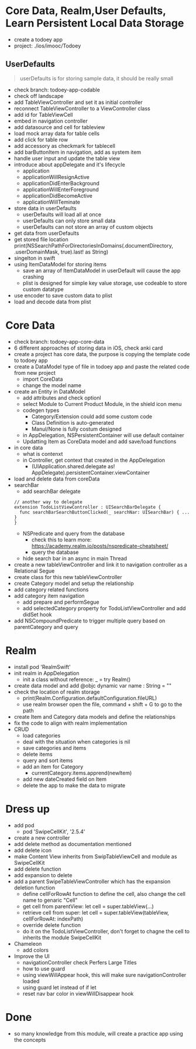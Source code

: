 # Core Data, Realm,User Defaults, Learn Persistent Local Data Storage
- create a todoey app
- project: ./ios/imooc/Todoey

## UserDefaults
> userDefaults is for storing sample data, it should be really small
- check branch: todoey-app-codable
- check off landscape
- add TableViewController and set it as initial controller
- reconnect TableViewController to a ViewController class
- add id for TableViewCell
- embed in navigation controller
- add datasource and cell for tableview
- load mock array data for table cells
- add click for table row
- add accessory as checkmark for tablecell
- add barButtonItem in navigation, add as system item
- handle user input and update the table view
- introduce about appDelegate and it's lifecycle
  - application
  - applicationWillResignActive
  - applicationDidEnterBackground
  - applicationWillEnterForeground
  - applicationDidBecomeActive
  - applicationWillTeminate
- store data in userDefaults
  - userDefaults will load all at once
  - userDefaults can only store small data
  - userDefaults can not store an array of custom objects
- get data from userDefaults
- get stored file location
  print(NSSearchPathForDirectoriesInDomains(.documentDirectory, .userDomainMask, true).last! as String)
- singelton in swift
- using ItemDataModel for storing items
  - save an array of ItemDataModel in userDefault will cause the app crashing
  - plist is designed for simple key value storage, use codeable to store custom datatype
- use encoder to save custom data to plist
- load and decode data from plist

# Core Data
- check branch: todoey-app-core-data
- 6 different approaches of storing data in iOS, check anki card
- create a project has core data, the purpose is copying the template code to todoey app
- create a DataModel type of file in todoey app and paste the related code from new project
  - import CoreData
  - change the model name
- create an Entity in DataModel
  - add attributes and check optionl
  - select Module to Current Product Module, in the shield icon menu
  - codegen types
    - Category/Extension could add some custom code
    - Class Definition is auto-generated
    - Manul/None is fully costum designed
  - in AppDelegation, NSPersistentContainer will use default container
  - Updatting Item as CoreData model and add save/load functions
- in core data
  - what is contenxt
  - in Controller, get context that created in the AppDelegation
    - (UIApplication.shared.delegate as! AppDelegate).persistentContainer.viewContainer
- load and delete data from coreData
- searchBar
  - add searchBar delegate
  ```swfit
  // another way to delegate
  extension TodoListViewController : UISearchBarDelegate {
    func searchBarSearchButtonClicked(_ searchNar: UISearchBar) { ... }
  }
  ```
  - NSPredicate and query from the database
    - check this to learn more: https://academy.realm.io/posts/nspredicate-cheatsheet/
    - query the database
  - hide search bar in an async in main Thread
- create a new tableViewController and link it to navigation controller as a Relational Segue
- create class for this new tableViewController
- create Category model and setup the relationship
- add category related functions
- add category item navigation
  - add prepare and performSegue
  - add selectedCategory property for TodoListViewController and add didSet hook
- add NSCompoundPredicate to trigger multiple query based on parentCategory and query

# Realm
- install pod 'RealmSwift'
- init realm in AppDelegation
  - init a class without reference: _ = try Realm()
- create data model and add @objc dynamic var name : String = ""
- check the location of realm storage
  - print(Realm.Configuration.defaultConfiguration.fileURL)
  - use realm browser open the file, command + shift + G to go to the path
- create Item and Category data models and define the relationships
- fix the code to align with realm implementation
- CRUD
  - load categories
  - deal with the situation when categories is nil
  - save categories and items
  - delete items
  - query and sort items
  - add an item for Category
    - currentCategory.items.apprend(newItem)
  - add new dateCreated field on Item
  - delete the app to make the data to migrate

# Dress up
- add pod
  - pod 'SwipeCellKit', '2.5.4'
- create a new controller
- add delete method as documentation mentioned
- add delete icon
- make Content View inherits from SwipTableViewCell and module as SwipeCellKit
- add delete function
- add expansion to delete
- add a parent SwipeTableViewController which has the expansion deletion function
  - define cellForRowAt function to define the cell, also change the cell name to genaric "Cell"
  - get cell from parentView: let cell = super.tableView(...)
  - retrieve cell from super: let cell = super.tableView(tableView, cellForRowAt: indexPath)
  - override delete function
  - do it on the TodoListViewController, don't forget to chagne the cell to inherits the module SwipeCellKit
- Chameleon
  - add colors
- Improve the UI
  - navigationController check Perfers Large Titles
  - how to use guard
  - using viewWillAppear hook, this will make sure navigationController loaded
  - using guard let instead of if let
  - reset nav bar color in viewWillDisappear hook

# Done
- so many knowledge from this module, will create a practice app using the concepts
